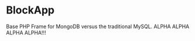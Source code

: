 BlockApp
========

Base PHP Frame for MongoDB versus the traditional MySQL. ALPHA ALPHA ALPHA ALPHA!!!